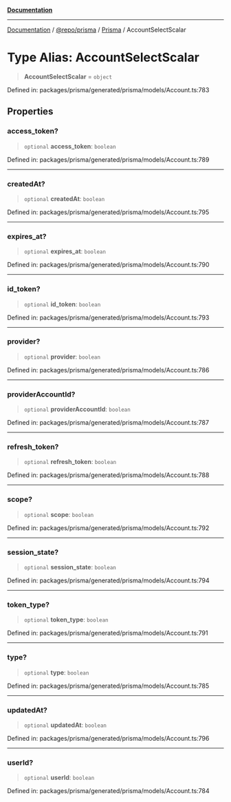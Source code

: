 [**Documentation**](../../../../../README.md)

***

[Documentation](../../../../../README.md) / [@repo/prisma](../../../README.md) / [Prisma](../README.md) / AccountSelectScalar

# Type Alias: AccountSelectScalar

> **AccountSelectScalar** = `object`

Defined in: packages/prisma/generated/prisma/models/Account.ts:783

## Properties

### access\_token?

> `optional` **access\_token**: `boolean`

Defined in: packages/prisma/generated/prisma/models/Account.ts:789

***

### createdAt?

> `optional` **createdAt**: `boolean`

Defined in: packages/prisma/generated/prisma/models/Account.ts:795

***

### expires\_at?

> `optional` **expires\_at**: `boolean`

Defined in: packages/prisma/generated/prisma/models/Account.ts:790

***

### id\_token?

> `optional` **id\_token**: `boolean`

Defined in: packages/prisma/generated/prisma/models/Account.ts:793

***

### provider?

> `optional` **provider**: `boolean`

Defined in: packages/prisma/generated/prisma/models/Account.ts:786

***

### providerAccountId?

> `optional` **providerAccountId**: `boolean`

Defined in: packages/prisma/generated/prisma/models/Account.ts:787

***

### refresh\_token?

> `optional` **refresh\_token**: `boolean`

Defined in: packages/prisma/generated/prisma/models/Account.ts:788

***

### scope?

> `optional` **scope**: `boolean`

Defined in: packages/prisma/generated/prisma/models/Account.ts:792

***

### session\_state?

> `optional` **session\_state**: `boolean`

Defined in: packages/prisma/generated/prisma/models/Account.ts:794

***

### token\_type?

> `optional` **token\_type**: `boolean`

Defined in: packages/prisma/generated/prisma/models/Account.ts:791

***

### type?

> `optional` **type**: `boolean`

Defined in: packages/prisma/generated/prisma/models/Account.ts:785

***

### updatedAt?

> `optional` **updatedAt**: `boolean`

Defined in: packages/prisma/generated/prisma/models/Account.ts:796

***

### userId?

> `optional` **userId**: `boolean`

Defined in: packages/prisma/generated/prisma/models/Account.ts:784
